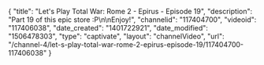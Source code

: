 {
    "title": "Let's Play Total War: Rome 2 - Epirus - Episode 19",
    "description": "Part 19 of this epic store :P\n\nEnjoy!",
    "channelid": "117404700",
    "videoid": "117406038",
    "date_created": "1401722921",
    "date_modified": "1506478303",
    "type": "captivate",
    "layout": "channelVideo",
    "url": "\/channel-4\/let-s-play-total-war-rome-2-epirus-episode-19\/117404700-117406038"
}